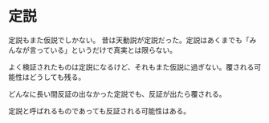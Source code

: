 # 定説

定説もまた仮説でしかない。
昔は天動説が定説だった。定説はあくまでも「みんなが言っている」というだけで真実とは限らない。

よく検証されたものは定説になるけど、それもまた仮説に過ぎない。覆される可能性はどうしても残る。

どんなに長い間反証の出なかった定説でも、反証が出たら覆される。

定説と呼ばれるものであっても反証される可能性はある。
